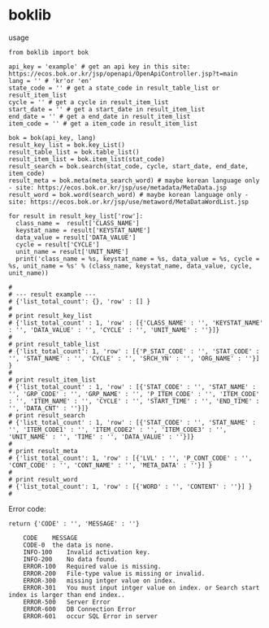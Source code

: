 # boklib

usage

    from boklib import bok

    api_key = 'example' # get an api key in this site: https://ecos.bok.or.kr/jsp/openapi/OpenApiController.jsp?t=main
    lang = '' # 'kr'or 'en'
    state_code = '' # get a state_code in result_table_list or result_item_list
    cycle = '' # get a cycle in result_item_list
    start_date = '' # get a start_date in result_item_list
    end_date = '' # get a end_date in result_item_list
    item_code = '' # get a item_code in result_item_list

    bok = bok(api_key, lang)
    result_key_list = bok.key_List()
    result_table_list = bok.table_list()
    result_item_list = bok.item_list(stat_code)
    result_search = bok.search(stat_code, cycle, start_date, end_date, item_code)
    result_meta = bok.meta(meta_search_word) # maybe korean language only - site: https://ecos.bok.or.kr/jsp/use/metadata/MetaData.jsp
    result_word = bok.word(search_word) # maybe korean language only - site: https://ecos.bok.or.kr/jsp/use/metaword/MetaDataWordList.jsp

    for result in result_key_list['row']:
      class_name =  result['CLASS_NAME']
      keystat_name = result['KEYSTAT_NAME']
      data_value = result['DATA_VALUE']
      cycle = result['CYCLE']
      unit_name = result['UNIT_NAME']
      print('class_name = %s, keystat_name = %s, data_value = %s, cycle = %s, unit_name = %s' % (class_name, keystat_name, data_value, cycle, unit_name))

    #
    # --- result example ---
    # {'list_total_count': {}, 'row' : [] }
    #
    # print result_key_list
    # {'list_total_count' : 1, 'row' : [{'CLASS_NAME' : '', 'KEYSTAT_NAME' : '', 'DATA_VALUE' : '', 'CYCLE' : '', 'UNIT_NAME' : ''}]}
    #
    # print result_table_list
    # {'list_total_count': 1, 'row' : [{'P_STAT_CODE' : '', 'STAT_CODE' : '', 'STAT_NAME' : '', 'CYCLE' : '', 'SRCH_YN' : '', 'ORG_NAME' : ''}] }
    #
    # print result_item_list
    # {'list_total_count' : 1, 'row' : [{'STAT_CODE' : '', 'STAT_NAME' : '', 'GRP_CODE' : '', 'GRP_NAME' : '', 'P_ITEM_CODE' : '', 'ITEM_CODE' : '', 'ITEM_NAME' : '', 'CYCLE' : '', 'START_TIME' : '', 'END_TIME' : '', 'DATA_CNT' : ''}]}
    # print result_search
    # {'list_total_count' : 1, 'row' : [{'STAT_CODE' : '', 'STAT_NAME' : '', 'ITEM_CODE1' : '', 'ITEM_CODE2' : '', 'ITEM_CODE3' : '', 'UNIT_NAME' : '', 'TIME' : '', 'DATA_VALUE' : ''}]}
    #
    # print result_meta
    # {'list_total_count': 1, 'row' : [{'LVL' : '', 'P_CONT_CODE' : '', 'CONT_CODE' : '', 'CONT_NAME' : '', 'META_DATA' : ''}] }
    #
    # print result_word
    # {'list_total_count': 1, 'row' : [{'WORD' : '', 'CONTENT' : ''}] }
    #
    
    
    
 Error code:
    
    return {'CODE' : '', 'MESSAGE' : ''}
    
        CODE    MESSAGE
        CODE-0  the data is none.
        INFO-100    Invalid activation key.
        INFO-200    No data found.
        ERROR-100   Required value is missing.
        ERROR-200   File-type value is missing or invalid.
        ERROR-300   missing intger value on index.
        ERROR-301   You must input intger value on index. or Search start index is larger than end index..
        ERROR-500   Server Error
        ERROR-600   DB Connection Error
        ERROR-601   occur SQL Error in server
        
